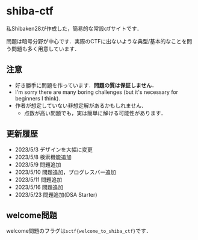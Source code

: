 # shiba-ctf
私Shibaken28が作成した，簡易的な常設ctfサイトです．

問題は暗号分野が中心です．実際のCTFに出ないような典型/基本的なことを問う問題も多く用意しています．

## 注意
- 好き勝手に問題を作っています．**問題の質は保証しません．**
- I'm sorry there are many boring challenges (but it's necessary for beginners I think).
- 作者が想定していない非想定解があるかもしれません．
    - 点数が高い問題でも，実は簡単に解ける可能性があります．


## 更新履歴
- 2023/5/3 デザインを大幅に変更
- 2023/5/8 検索機能追加
- 2023/5/9 問題追加
- 2023/5/10 問題追加，プログレスバー追加
- 2023/5/11 問題追加
- 2023/5/16 問題追加
- 2023/5/23 問題追加(DSA Starter)

## welcome問題
welcome問題のフラグは`sctf{welcome_to_shiba_ctf}`です．
